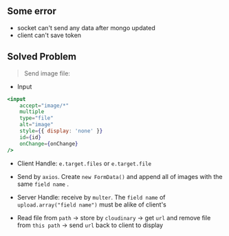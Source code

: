 ## Some error

-   socket can't send any data after mongo updated
-   client can't save token

## Solved Problem

> Send image file:<br>

-   Input

```jsx
<input
    accept="image/*"
    multiple
    type="file"
    alt="image"
    style={{ display: 'none' }}
    id={id}
    onChange={onChange}
/>
```

-   Client Handle: `e.target.files` or `e.target.file`

-   Send by `axios`. Create `new FormData()` and append all of images with the same `field name` .
-   Server Handle: receive by `multer`. The `field name` of `upload.array("field name")` must be alike of client's
-   Read file from `path` -> store by `cloudinary` -> get `url` and remove file from `this path` -> send `url` back to client to display
